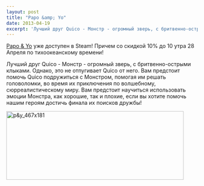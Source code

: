 ```yaml
---
layout: post
title: "Papo &amp; Yo"
date: 2013-04-19
excerpt: 'Лучший друг Quico - Монстр - огромный зверь, с бритвенно-острыми клыками. Однако, это не отпугивает Quico от него. Вам предстоит помочь Quico подружиться с Монстром, помогая им решать головоломки, во время их приключения по волшебному, сюрреалистическому миру. Вам предстоит научиться использовать эмоции Монстра, как хорошие, так и плохие, если вы хотите помочь нашим героям достичь финала их поисков дружбы!'
---
```


<a href="http://store.steampowered.com/app/227080/" target="_blank">Papo &amp; Yo</a> уже доступен в Steam! Причем со скидкой 10% до 10 утра 28 Апреля по тихоокеанскому времени!

Лучший друг Quico - Монстр - огромный зверь, с бритвенно-острыми клыками. Однако, это не отпугивает Quico от него. Вам предстоит помочь Quico подружиться с Монстром, помогая им решать головоломки, во время их приключения по волшебному, сюрреалистическому миру. Вам предстоит научиться использовать эмоции Монстра, как хорошие, так и плохие, если вы хотите помочь нашим героям достичь финала их поисков дружбы!

<a href="http://store.steampowered.com/app/227080/" target="_blank"><img class="aligncenter size-full wp-image-2047" alt="p&amp;y_467x181" src="http://gamersoul.ru/wp-content/uploads/2013/04/py_467x181.jpg" width="467" height="181" /></a>